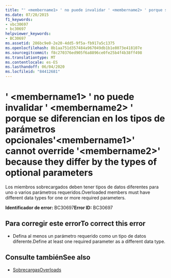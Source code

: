 ```yaml
---
title: "' <membername1> ' no puede invalidar ' <membername2> ' porque se diferencian en los tipos de parámetros opcionales"
ms.date: 07/20/2015
f1_keywords:
- vbc30697
- bc30697
helpviewer_keywords:
- BC30697
ms.assetid: 286bc9e0-2e20-4dd5-9f5a-fb917a5c1375
ms.openlocfilehash: 8b1aa751d357484a967049db1b1e8073e418107e
ms.sourcegitcommit: f8c270376ed905f6a8896ce0fe25b4f4b38ff498
ms.translationtype: MT
ms.contentlocale: es-ES
ms.lasthandoff: 06/04/2020
ms.locfileid: "84412681"
---
```

# <a name="membername1-cannot-override-membername2-because-they-differ-by-the-types-of-optional-parameters"></a><span data-ttu-id="87d4d-102">' \<membername1> ' no puede invalidar ' \<membername2> ' porque se diferencian en los tipos de parámetros opcionales</span><span class="sxs-lookup"><span data-stu-id="87d4d-102">'\<membername1>' cannot override '\<membername2>' because they differ by the types of optional parameters</span></span>
<span data-ttu-id="87d4d-103">Los miembros sobrecargados deben tener tipos de datos diferentes para uno o varios parámetros requeridos.</span><span class="sxs-lookup"><span data-stu-id="87d4d-103">Overloaded members must have different data types for one or more required parameters.</span></span>  
  
 <span data-ttu-id="87d4d-104">**Identificador de error:** BC30697</span><span class="sxs-lookup"><span data-stu-id="87d4d-104">**Error ID:** BC30697</span></span>  
  
## <a name="to-correct-this-error"></a><span data-ttu-id="87d4d-105">Para corregir este error</span><span class="sxs-lookup"><span data-stu-id="87d4d-105">To correct this error</span></span>  
  
- <span data-ttu-id="87d4d-106">Defina al menos un parámetro requerido como un tipo de datos diferente.</span><span class="sxs-lookup"><span data-stu-id="87d4d-106">Define at least one required parameter as a different data type.</span></span>  
  
## <a name="see-also"></a><span data-ttu-id="87d4d-107">Consulte también</span><span class="sxs-lookup"><span data-stu-id="87d4d-107">See also</span></span>

- [<span data-ttu-id="87d4d-108">Sobrecargas</span><span class="sxs-lookup"><span data-stu-id="87d4d-108">Overloads</span></span>](../language-reference/modifiers/overloads.md)
